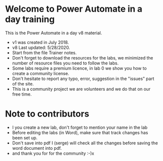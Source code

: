 # Welcome to Power Automate in a day training
This is the Power Automate in a day v8 material.  
- v1 was created in July 2018.  
- v8 Last updated: 5/28/2020.  
- Start from the file Trainer notes. 
- Don't forget to download the resources for the labs, we minimized the number of resource files you need to follow the labs.  
- Some labs require a premium licence, in lab 0 we show you how to create a community license.  
- Don't hesitate to report any typo, error, suggestion in the "issues" part of the site.  
- This is a community project we are volunteers and we do that on our free time.


# Note to contributors

- I you create a new lab, don't forget to mention your name in the lab
- Before editing the labs (in Word), make sure that track changes has been set up.
- Don't save into pdf I (serge) will check all the changes before saving the word document into pdf.
- and thank you for for the community :-)x

